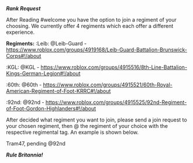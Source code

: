 ***Rank Request***

After Reading #welcome you have the option to join a regiment of your choosing. We currently offer 4 regiments which each offer a different experience. 

**Regiments:**
:Leib: @Leib-Guard - https://www.roblox.com/groups/4919168/Leib-Guard-Battalion-Brunswick-Corps#!/about

:KGL: @KGL - https://www.roblox.com/groups/4915516/8th-Line-Battalion-Kings-German-Legion#!/about

:60th: @60th - https://www.roblox.com/groups/4915521/60th-Royal-American-Regiment-of-Foot-KRRC#!/about

:92nd: @92nd - https://www.roblox.com/groups/4915525/92nd-Regiment-of-Foot-Gordon-Highlanders#!/about

After decided what regiment you want to join, please send a join request to your chosen regiment, then @ the regiment of your choice with the respective regimental tag. An example is shown below.

Tram47, pending @92nd 

***Rule Britannia!***
